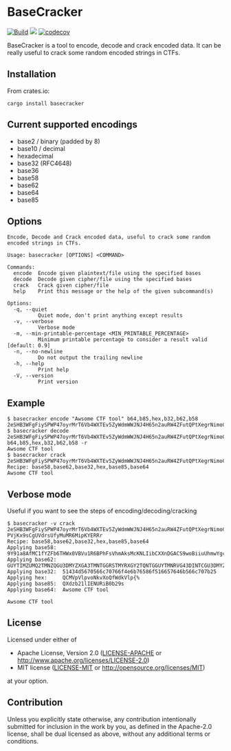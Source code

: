 # BaseCracker

[![Build](https://github.com/skyf0l/BaseCracker/actions/workflows/ci.yml/badge.svg)](https://github.com/skyf0l/BaseCracker/actions/workflows/ci.yml)
[![](https://img.shields.io/crates/v/basecracker.svg)](https://crates.io/crates/basecracker)
[![codecov](https://codecov.io/gh/skyf0l/basecracker/branch/master/graph/badge.svg)](https://codecov.io/gh/skyf0l/basecracker)

BaseCracker is a tool to encode, decode and crack encoded data. It can be really useful to crack some random encoded strings in CTFs.

## Installation

From crates.io:

```console
cargo install basecracker
```

## Current supported encodings

- base2 / binary (padded by 8)
- base10 / decimal
- hexadecimal
- base32 (RFC4648)
- base36
- base58
- base62
- base64
- base85

## Options

```
Encode, Decode and Crack encoded data, useful to crack some random encoded strings in CTFs.

Usage: basecracker [OPTIONS] <COMMAND>

Commands:
  encode  Encode given plaintext/file using the specified bases
  decode  Decode given cipher/file using the specified bases
  crack   Crack given cipher/file
  help    Print this message or the help of the given subcommand(s)

Options:
  -q, --quiet
          Quiet mode, don't print anything except results
  -v, --verbose
          Verbose mode
  -m, --min-printable-percentage <MIN_PRINTABLE_PERCENTAGE>
          Minimum printable percentage to consider a result valid [default: 0.9]
  -n, --no-newline
          Do not output the trailing newline
  -h, --help
          Print help
  -V, --version
          Print version
```

## Example

```console
$ basecracker encode "Awsome CTF tool" b64,b85,hex,b32,b62,b58
2eSHB3WFgFiySPWP47oyrMrT6Vb4WXTEv5ZyWdmWWJNJ4H65n2auRW4ZFutQPtXegrNimoCAeUfiQwMAnb4UYg6grcK2WUCTL9LquGa4564JBJK2jAbRfPVjKx9sCgUVdrsUfyMuMR6MipKYERRr
$ basecracker decode 2eSHB3WFgFiySPWP47oyrMrT6Vb4WXTEv5ZyWdmWWJNJ4H65n2auRW4ZFutQPtXegrNimoCAeUfiQwMAnb4UYg6grcK2WUCTL9LquGa4564JBJK2jAbRfPVjKx9sCgUVdrsUfyMuMR6MipKYERRr b64,b85,hex,b32,b62,b58 -r
Awsome CTF tool
$ basecracker crack 2eSHB3WFgFiySPWP47oyrMrT6Vb4WXTEv5ZyWdmWWJNJ4H65n2auRW4ZFutQPtXegrNimoCAeUfiQwMAnb4UYg6grcK2WUCTL9LquGa4564JBJK2jAbRfPVjKx9sCgUVdrsUfyMuMR6MipKYERRr
Recipe: base58,base62,base32,hex,base85,base64
Awsome CTF tool
```

## Verbose mode

Useful if you want to see the steps of encoding/decoding/cracking

```console
$ basecracker -v crack 2eSHB3WFgFiySPWP47oyrMrT6Vb4WXTEv5ZyWdmWWJNJ4H65n2auRW4ZFutQPtXegrNimoCAeUfiQwMAnb4UYg6grcK2WUCTL9LquGa4564JBJK2jAbRf
PVjKx9sCgUVdrsUfyMuMR6MipKYERRr
Recipe: base58,base62,base32,hex,base85,base64
Applying base58:  9Y91a8AfMC1fYZFb6THWx0VBVu1R6BPhFsVhmAksMcKNLIibCXXnDGACS9woBiiuUhmwYgcEHrO4ZjPlvMVUTBxuOkLovyLgGTL2MOCZml9y
Applying base62:  GUYTIMZUMQ2TMNZQGU3DMYZXGA3TMNTGGRSTMYRXGY2TQNTGGUYTMNRVG43DINTCGU3DMYZXGA3WEMRV
Applying base32:  51434d5670566c70766f4e6b76586f516657646b566c707b25
Applying hex:     QCMVpVlpvoNkvXoQfWdkVlp{%
Applying base85:  QXdzb21lIENURiB0b29s
Applying base64:  Awsome CTF tool

Awsome CTF tool
```

## License

Licensed under either of

- Apache License, Version 2.0
  ([LICENSE-APACHE](LICENSE-APACHE) or http://www.apache.org/licenses/LICENSE-2.0)
- MIT license
  ([LICENSE-MIT](LICENSE-MIT) or http://opensource.org/licenses/MIT)

at your option.

## Contribution

Unless you explicitly state otherwise, any contribution intentionally submitted
for inclusion in the work by you, as defined in the Apache-2.0 license, shall be
dual licensed as above, without any additional terms or conditions.
